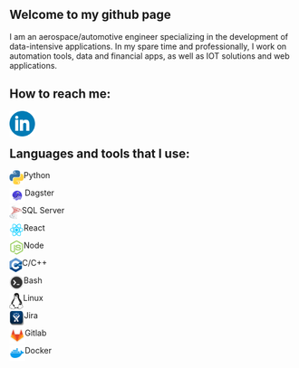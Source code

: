 ## Welcome to my github page

I am an aerospace/automotive engineer specializing in the development of data-intensive applications.
In my spare time and professionally, I work on automation tools, data and financial apps, as well as IOT solutions and web applications.

## How to reach me:

[<img src="./Icons/linkedin_icon.png" align="left" alt="Linkedin" height="45px">](https://www.linkedin.com/in/raphael-becker-832690173/)

<br/><br/>

## Languages and tools that I use:

<img align="left" height="25px" src="/Icons/python3.png" /> Python

<img align="left" height="27px" src="/Icons/dagster.png" /> Dagster

<img align="left" height="24px" src="/Icons/sqlserver.jpg" /> SQL Server

<img align="left" height="25px" src="/Icons/react.png" /> React

<img align="left" height="25px" src="/Icons/node_js.png" /> Node

<img align="left" height="25px" src="/Icons/c++.png" /> C/C++

<img align="left" height="25px" src="/Icons/bash.png" /> Bash

<img align="left" height="29px" src="/Icons/linux_bw.png" /> Linux

<img align="left" height="27px" src="/Icons/jira_icon.png" /> Jira

<img align="left" height="27px" src="/Icons/gitlab.png" /> Gitlab

<img align="left" height="27px" src="/Icons/docker_icon.png" /> Docker
